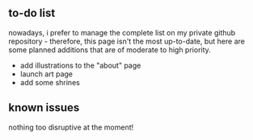 <section>

<h2 id="todo">to-do list</h2>

nowadays, i prefer to manage the complete list on my private github repository - therefore, this page isn't the most up-to-date, but here are some planned additions that are of moderate to high priority.

- add illustrations to the "about" page
- launch art page
- add some shrines

</section>

<section>

<h2 id="knownIssues">known issues</h2>

nothing too disruptive at the moment!

</section>